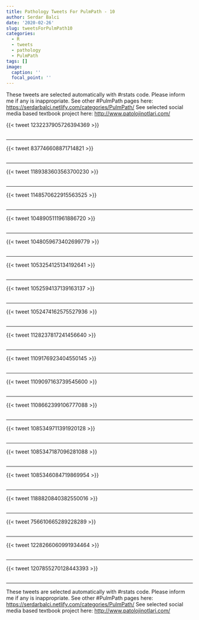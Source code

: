 ```yaml
---
title: Pathology Tweets For PulmPath - 10
author: Serdar Balci
date: '2020-02-26'
slug: tweetsForPulmPath10
categories:
  - R
  - tweets
  - pathology
  - PulmPath
tags: []
image:
  caption: ''
  focal_point: ''
---
```



These tweets are selected automatically with #rstats code. Please inform me if any is inappropriate.
See other #PulmPath pages here: https://serdarbalci.netlify.com/categories/PulmPath/ 
See selected social media based textbook project here: http://www.patolojinotlari.com/

{{< tweet 1232237905726394369 >}}
<br>
<br>
<hr>
{{< tweet 837746608871714821 >}}
<br>
<br>
<hr>
{{< tweet 1189383603563700230 >}}
<br>
<br>
<hr>
{{< tweet 1148570622915563525 >}}
<br>
<br>
<hr>
{{< tweet 1048905111961886720 >}}
<br>
<br>
<hr>
{{< tweet 1048059673402699779 >}}
<br>
<br>
<hr>
{{< tweet 1053254125134192641 >}}
<br>
<br>
<hr>
{{< tweet 1052594137139163137 >}}
<br>
<br>
<hr>
{{< tweet 1052474162575527936 >}}
<br>
<br>
<hr>
{{< tweet 1128237817241456640 >}}
<br>
<br>
<hr>
{{< tweet 1109176923404550145 >}}
<br>
<br>
<hr>
{{< tweet 1109097163739545600 >}}
<br>
<br>
<hr>
{{< tweet 1108662399106777088 >}}
<br>
<br>
<hr>
{{< tweet 1085349711391920128 >}}
<br>
<br>
<hr>
{{< tweet 1085347187096281088 >}}
<br>
<br>
<hr>
{{< tweet 1085346084719869954 >}}
<br>
<br>
<hr>
{{< tweet 1188820840382550016 >}}
<br>
<br>
<hr>
{{< tweet 756610665289228289 >}}
<br>
<br>
<hr>
{{< tweet 1228266060991934464 >}}
<br>
<br>
<hr>
{{< tweet 1207855270128443393 >}}
<br>
<br>
<hr>


These tweets are selected automatically with #rstats code. Please inform me if any is inappropriate.
See other #PulmPath pages here: https://serdarbalci.netlify.com/categories/PulmPath/ 
See selected social media based textbook project here: http://www.patolojinotlari.com/
